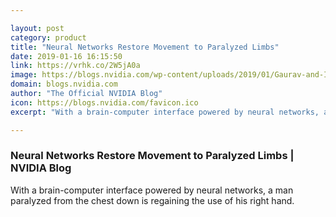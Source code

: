 ```yaml
---

layout: post
category: product
title: "Neural Networks Restore Movement to Paralyzed Limbs"
date: 2019-01-16 16:15:50
link: https://vrhk.co/2W5jA0a
image: https://blogs.nvidia.com/wp-content/uploads/2019/01/Gaurav-and-Ian-672x357.jpg
domain: blogs.nvidia.com
author: "The Official NVIDIA Blog"
icon: https://blogs.nvidia.com/favicon.ico
excerpt: "With a brain-computer interface powered by neural networks, a man paralyzed from the chest down is regaining the use of his right hand."

---
```


### Neural Networks Restore Movement to Paralyzed Limbs | NVIDIA Blog

With a brain-computer interface powered by neural networks, a man paralyzed from the chest down is regaining the use of his right hand.